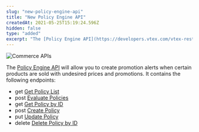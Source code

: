 ```yaml
---
slug: "new-policy-engine-api"
title: "New Policy Engine API"
createdAt: 2021-05-25T15:19:24.596Z
hidden: false
type: "added"
excerpt: "The [Policy Engine API](https://developers.vtex.com/vtex-rest-api/reference/policy-engine-api-overview) will allow you to create promotion alerts when certain products are sold with undesired prices and promotions."
---
```


![Commerce APIs](https://img.shields.io/badge/-Commerce%20APIs-brightgreen)

The [Policy Engine API](https://developers.vtex.com/vtex-rest-api/reference/policy-engine-api-overview) will allow you to create promotion alerts when certain products are sold with undesired prices and promotions. It contains the following endpoints:

- get [Get Policy List](https://developers.vtex.com/vtex-rest-api/reference/policy#policy_list)
- post [Evaluate Policies](https://developers.vtex.com/vtex-rest-api/reference/policy#policy_evaluate)
- get [Get Policy by ID](https://developers.vtex.com/vtex-rest-api/reference/policy#policy_get)
- post [Create Policy](https://developers.vtex.com/vtex-rest-api/reference/policy#policy_createorupdate)
- put [Update Policy](https://developers.vtex.com/vtex-rest-api/reference/policy#put_api-policy-engine-policies-id)
- delete [Delete Policy by ID](https://developers.vtex.com/vtex-rest-api/reference/policy#policy_delete)
